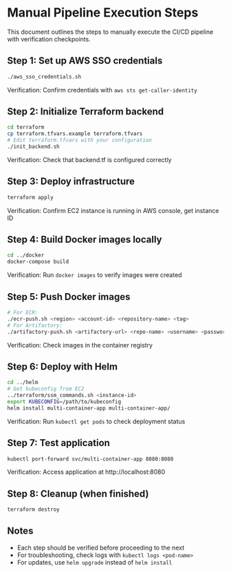 # Manual Pipeline Execution Steps

This document outlines the steps to manually execute the CI/CD pipeline with verification checkpoints.

## Step 1: Set up AWS SSO credentials
```bash
./aws_sso_credentials.sh
```
Verification: Confirm credentials with `aws sts get-caller-identity`

## Step 2: Initialize Terraform backend
```bash
cd terraform
cp terraform.tfvars.example terraform.tfvars
# Edit terraform.tfvars with your configuration
./init_backend.sh
```
Verification: Check that backend.tf is configured correctly

## Step 3: Deploy infrastructure
```bash
terraform apply
```
Verification: Confirm EC2 instance is running in AWS console, get instance ID

## Step 4: Build Docker images locally
```bash
cd ../docker
docker-compose build
```
Verification: Run `docker images` to verify images were created

## Step 5: Push Docker images
```bash
# For ECR:
./ecr-push.sh <region> <account-id> <repository-name> <tag>
# For Artifactory:
./artifactory-push.sh <artifactory-url> <repo-name> <username> <password> <image-name> <tag>
```
Verification: Check images in the container registry

## Step 6: Deploy with Helm
```bash
cd ../helm
# Get kubeconfig from EC2
../terraform/ssm_commands.sh <instance-id>
export KUBECONFIG=/path/to/kubeconfig
helm install multi-container-app multi-container-app/
```
Verification: Run `kubectl get pods` to check deployment status

## Step 7: Test application
```bash
kubectl port-forward svc/multi-container-app 8080:8080
```
Verification: Access application at http://localhost:8080

## Step 8: Cleanup (when finished)
```bash
terraform destroy
```

## Notes
- Each step should be verified before proceeding to the next
- For troubleshooting, check logs with `kubectl logs <pod-name>`
- For updates, use `helm upgrade` instead of `helm install`